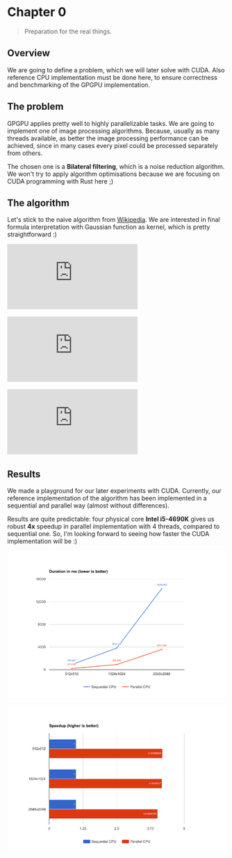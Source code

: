 # Chapter 0
> Preparation for the real things.

## Overview
We are going to define a problem, which we will later solve with CUDA. Also reference CPU implementation must be done here, to ensure correctness and benchmarking of the GPGPU implementation.

## The problem
GPGPU applies pretty well to highly parallelizable tasks. We are going to implement one of image processing algorithms.
Because, usually as many threads available, as better the image processing performance can be achieved, since in many cases every pixel could be processed separately from others.

The chosen one is a **Bilateral filtering**, which is a noise reduction algorithm. We won't try to apply algorithm optimisations because we are focusing on CUDA programming with Rust here ;)

## The algorithm
Let's stick to the naive algorithm from [Wikipedia]. We are interested in final formula interpretation with Gaussian function as kernel, which is pretty straightforward :)

![Filter formula](https://latex.codecogs.com/png.latex?%5Cdpi%7B150%7D%20I_d%28i%2C%20j%29%20%3D%20%5Cfrac%20%7B%20%5Csum_%7Bk%2C%20l%7D%20I_s%28k%2C%20l%29%20*%20w%28i%2C%20j%2C%20k%2C%20l%29%20%7D%20%7B%20%5Csum_%7Bk%2C%20l%7D%20w%28i%2C%20j%2C%20k%2C%20l%29%20%7D)

![Filter weight](https://latex.codecogs.com/png.latex?%5Cdpi%7B150%7D%20w%28i%2C%20j%2C%20k%2C%20l%29%20%3D%20e%5E%7B%20%28-%5Cfrac%20%7B%28i-k%29%5E2%20&plus;%20%28j-l%29%5E2%7D%20%7B2%20%5Csigma_d%5E2%7D%20-%20%5Cfrac%20%7B%5C%7CI_s%28i%2C%20j%29%20-%20I_s%28k%2C%20l%29%5C%7C%5E2%7D%7B2%20%5Csigma_r%5E2%7D%29%7D)

![Formula constraints](https://latex.codecogs.com/png.latex?%5Cdpi%7B120%7D%20%5Cbegin%7Barray%7D%7Blcl%7D%20k%20%26%20%5Cin%20%26%20%5Cleft%5B%20i%20-%20%5COmega%2C%20i%20&plus;%20%5COmega%20%5Cright%5D%20%5C%5C%20l%20%26%20%5Cin%20%26%20%5Cleft%5B%20j%20-%20%5COmega%2C%20j%20&plus;%20%5COmega%20%5Cright%5D%20%5C%5C%20%5COmega%20%26%20%5Cin%20%26%20%5Cmathbb%7BN%7D%20%5Cend%7Barray%7D)

[Wikipedia]: https://en.wikipedia.org/wiki/Bilateral_filter

## Results
We made a playground for our later experiments with CUDA. Currently, our reference implementation of the algorithm has been implemented in a sequential and parallel way (almost without differences).

Results are quite predictable: four physical core **Intel i5-4690K** gives us robust **4x** speedup in parallel implementation with 4 threads, compared to sequential one. So, I'm looking forward to seeing how faster the CUDA implementation will be :)

![Performance plot](../plots/chapter-0-performance.png)

![Speedup plot](../plots/chapter-0-speedup.png)